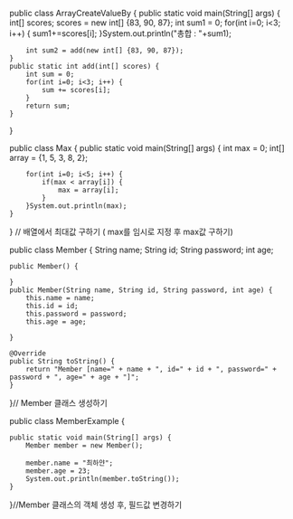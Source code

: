 public class ArrayCreateValueBy {
	public static void main(String[] args) {
		int[] scores;
		scores = new int[] {83, 90, 87};
		int sum1 = 0;
		for(int i=0; i<3; i++) {
			sum1+=scores[i];
		}System.out.println("총합 : "+sum1);

		int sum2 = add(new int[] {83, 90, 87});
	}
	public static int add(int[] scores) {
		int sum = 0;
		for(int i=0; i<3; i++) {
			sum += scores[i];
		}
		return sum;
	}
}


public class Max {
	public static void main(String[] args) {
		int max = 0;
		int[] array = {1, 5, 3, 8, 2};

		for(int i=0; i<5; i++) {
			if(max < array[i]) {
				max = array[i];
			}	
		}System.out.println(max);
	}
} // 배열에서 최대값 구하기 ( max를 임시로 지정 후 max값 구하기)


public class Member {
	String name;
	String id;
	String password;
	int age;
	
	public Member() {
		
	}
	public Member(String name, String id, String password, int age) {
		this.name = name;
		this.id = id;
		this.password = password;
		this.age = age;	
	
	}
	
	@Override
	public String toString() {
		return "Member [name=" + name + ", id=" + id + ", password=" + password + ", age=" + age + "]";
	}
}// Member 클래스 생성하기


public class MemberExample {

	public static void main(String[] args) {
		Member member = new Member();
		
		member.name = "최하얀";
		member.age = 23;
		System.out.println(member.toString());
	}
}//Member 클래스의 객체 생성 후, 필드값 변경하기
	
	
